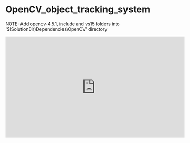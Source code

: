 # OpenCV_object_tracking_system
NOTE:
Add opencv-4.5.1, include and vs15 folders into '$(SolutionDir)Dependencies\OpenCV' directory
<iframe width="560" height="315" src="https://www.youtube.com/embed/bSeFrPrqZ2A" frameborder="0" allow="accelerometer; autoplay; clipboard-write; encrypted-media; gyroscope; picture-in-picture" allowfullscreen></iframe>
